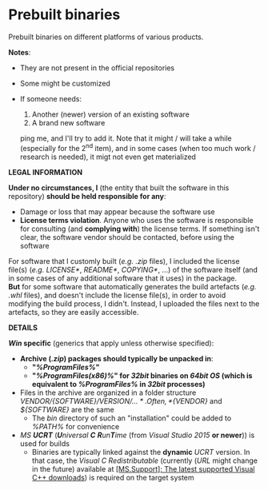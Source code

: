 Prebuilt binaries
=================

Prebuilt binaries on different platforms of various products.


**Notes**:

- They are not present in the official repositories
- Some might be customized
- If someone needs:
    1. Another (newer) version of an existing software
    2. A brand new software

    ping me, and I'll try to add it. Note that it might / will take a while (especially for the 2<sup>nd</sup> item), and in some cases (when too much work / research is needed), it migt not even get materialized


**LEGAL INFORMATION**

**Under no circumstances, I** (the entity that built the software in this repository) **should be held responsible for any**:
- Damage or loss that may appear because the software use
- **License terms violation**. Anyone who uses the software is responsible for consulting (and **complying with**) the license terms. If something isn't clear, the software vendor should be contacted, before using the software

For software that I customly built (*e.g.* *.zip* files), I included the license file(s) (*e.g.* *LICENSE\**, *README\**, *COPYING\**, ...) of the software itself (and in some cases of any additional software that it uses) in the package. <br>**But** for some software that automatically generates the build artefacts (*e.g.* *.whl* files), and doesn't include the license file(s), in order to avoid modifying the build process, I didn't. Instead, I uploaded the files next to the artefacts, so they are easily accessible.


**DETAILS**

***Win* specific** (generics that apply unless otherwise specified):

- **Archive (*.zip*) packages should typically be unpacked in**:
    - **"*%ProgramFiles%*"**
    - **"*%ProgramFiles(x86)%*" for *32bit* binaries on *64bit* *OS* (which is equivalent to *%ProgramFiles%* in *32bit* processes)**
- Files in the archive are organized in a folder structure *${VENDOR}/${SOFTWARE}/${VERSION}/...*. Often, *${VENDOR}* and *${SOFTWARE}* are the same
    - The *bin* directory of such an "installation" could be added to *%PATH%* for convenience
- *MS **UCRT*** (<i><b>U</b>niversal <b>C</b> <b>R</b>un<b>T</b>ime</i> (from *Visual Studio 2015* **or newer**)) is used for builds
    - Binaries are typically linked against the **dynamic** *UCRT* version. In that case, the *Visual C Redistributable* (currently (*URL* might change in the future) available at [[MS.Support]: The latest supported Visual C++ downloads](https://support.microsoft.com/en-us/help/2977003/the-latest-supported-visual-c-downloads)) is required on the target system

